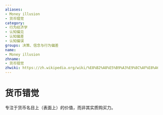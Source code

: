 ```yaml
---
aliases:
- Money illusion
- 货币错觉
category:
- 行为经济学
- 认知偏见
- 认知偏差
- 认知偏误
groups: 决策、信念与行为偏差
name:
- Money illusion
zhname:
- 货币错觉
zhwiki: https://zh.wikipedia.org/wiki/%E8%B2%A8%E5%B9%A3%E9%8C%AF%E8%A6%BA
---
```


# 货币错觉

专注于货币名目上（表面上）的价值，而非其实质购买力。
